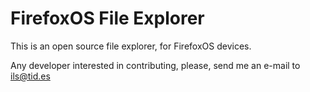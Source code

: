 FirefoxOS File Explorer
=======================

This is an open source file explorer, for FirefoxOS devices.

Any developer interested in contributing, please, send me an e-mail to ils@tid.es
